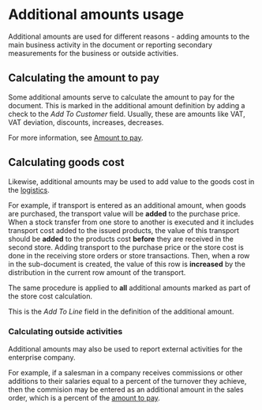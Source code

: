 # Additional amounts usage

Additional amounts are used for different reasons - adding amounts to the main business activity in the document or reporting secondary measurements for the business or outside activities.

## Calculating the amount to pay

Some additional amounts serve to calculate the amount to pay for the document. This is marked in the additional amount definition by adding a check to the *Add To Customer* field. Usually, these are amounts like VAT, VAT deviation, discounts, increases, decreases. 

For more information, see [Amount to pay](https://docs.erp.net/tech/modules/crm/sales/sales-concepts/amount-to-pay.html).

## Calculating goods cost

Likewise, additional amounts may be used to add value to the goods cost in the [logistics](https://docs.erp.net/tech/modules/logistics/index.html).

For example, if transport is entered as an additional amount, when goods are purchased, the transport value will be **added** to the purchase price. When a stock transfer from one store to another is executed and it includes transport cost added to the issued products, the value of this transport should be **added** to the products cost **before** they are received in the second store. Adding transport to the purchase price or the store cost is done in the receiving store orders or store transactions. Then, when a row in the sub-document is created, the value of this row is **increased** by the distribution in the current row amount of the transport.

The same procedure is applied to **all** additional amounts marked as part of the store cost calculation. 

This is the *Add To Line* field in the definition of the additional amount.

### Calculating outside activities

Additional amounts may also be used to report external activities for the enterprise company.

For example, if a salesman in a company receives commissions or other additions to their salaries equal to a percent of the turnover they achieve, then the commision may be entered as an additional amount in the sales order, which is a percent of the [amount to pay](https://docs.erp.net/tech/modules/crm/sales/sales-concepts/amount-to-pay.html).

